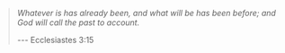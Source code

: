 > *Whatever is has already been, and what will be has been before; and God will call the past to account.*
>
> --- Ecclesiastes 3:15

